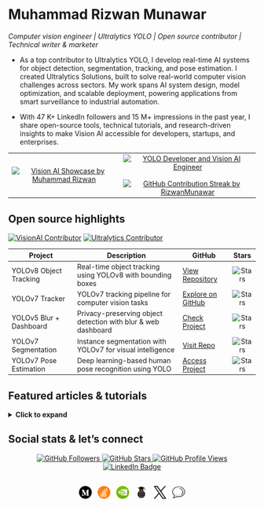 # Muhammad Rizwan Munawar

*Computer vision engineer | Ultralytics YOLO | Open source contributor | Technical writer & marketer*

- As a top contributor to Ultralytics YOLO, I develop real-time AI systems for object detection, segmentation, tracking, and pose estimation. I created Ultralytics Solutions, built to solve real-world computer vision challenges across sectors. My work spans AI system design, model optimization, and scalable deployment, powering applications from smart surveillance to industrial automation.

- With 47 K+ LinkedIn followers and 15 M+ impressions in the past year, I share open-source tools, technical tutorials, and research-driven insights to make Vision AI accessible for developers, startups, and enterprises.

<table width="100%" align="center">
  <tr>
    <td align="center" width="45%">
      <a href="https://visionusecases.com" target="_blank">
        <img src="https://media.giphy.com/media/jBOOXxSJfG8kqMxT11/giphy.gif" width="280" height="200" alt="Vision AI Showcase by Muhammad Rizwan" />
      </a>
    </td>
    <td align="center" width="55%">
      <a href="https://visionusecases.com" target="_blank">
        <img src="https://readme-typing-svg.herokuapp.com?font=Fira+Code&weight=500&size=24&duration=2500&pause=1000&color=111F68&vCenter=true&lines=Computer+vision+engineer;Open+source+contributor;Ultralytics+YOLO11;Always+learning;Technical+writer;Vision+language+models;Influencer;Community+builder;VisionAI+consultant;Technical+marketing" alt="YOLO Developer and Vision AI Engineer" />
      </a>
      <br><br>
      <a href="https://github.com/RizwanMunawar">
        <img src="https://streak-stats.demolab.com?user=RizwanMunawar&theme=transparent&hide_border=true" alt="GitHub Contribution Streak by RizwanMunawar" />
      </a>
    </td>
  </tr>
</table>

## Open source highlights

[![VisionAI Contributor](https://img.shields.io/badge/VisionAI-Contributor-green?style=for-the-badge)](https://visionusecases.com)
[![Ultralytics Contributor](https://img.shields.io/badge/Top_Contributor-Ultralytics-blue?style=for-the-badge)](https://github.com/ultralytics/ultralytics/graphs/contributors)

| Project | Description | GitHub | Stars |
|--------|-------------|--------|:-----:|
| YOLOv8 Object Tracking | Real-time object tracking using YOLOv8 with bounding boxes | [View Repository](https://github.com/RizwanMunawar/yolov8-object-tracking) | ![Stars](https://img.shields.io/github/stars/RizwanMunawar/yolov8-object-tracking?style=social) |
| YOLOv7 Tracker | YOLOv7 tracking pipeline for computer vision tasks | [Explore on GitHub](https://github.com/RizwanMunawar/yolov7-object-tracking) | ![Stars](https://img.shields.io/github/stars/RizwanMunawar/yolov7-object-tracking?style=social) |
| YOLOv5 Blur + Dashboard | Privacy-preserving object detection with blur & web dashboard | [Check Project](https://github.com/RizwanMunawar/yolov5-object-tracking) | ![Stars](https://img.shields.io/github/stars/RizwanMunawar/yolov5-object-tracking?style=social) |
| YOLOv7 Segmentation | Instance segmentation with YOLOv7 for visual intelligence | [Visit Repo](https://github.com/RizwanMunawar/yolov7-segmentation) | ![Stars](https://img.shields.io/github/stars/RizwanMunawar/yolov7-segmentation?style=social) |
| YOLOv7 Pose Estimation | Deep learning-based human pose recognition using YOLO | [Access Project](https://github.com/RizwanMunawar/yolov7-pose-estimation) | ![Stars](https://img.shields.io/github/stars/RizwanMunawar/yolov7-pose-estimation?style=social) |

## Featured articles & tutorials
<details>
  <summary><b>Click to expand</b></summary>
  
| Title | Link | Date |
|-------|------|------|
| YOLO11 Object Detection & Segmentation | [Read on Medium](https://muhammadrizwanmunawar.medium.com/ultralytics-yolo11-object-detection-and-instance-segmentation-88ef0239a811) | ![Date](https://img.shields.io/badge/Published-2024--10--27-yellow) |
| YOLO11 Real-Time Tracking in TrackZone | [Read](https://medium.com/p/c0fdda4c5720) | ![Date](https://img.shields.io/badge/Published-2024--12--22-purple) |
| Smart Parking with YOLO11 | [Read](https://muhammadrizwanmunawar.medium.com/parking-management-using-ultralytics-yolo11-fba4c6bc62bc) | ![Date](https://img.shields.io/badge/Published-2024--11--10-orange) |
| Workout Monitoring using YOLO11 | [Read](https://muhammadrizwanmunawar.medium.com/how-to-monitor-your-workouts-using-ultralytics-yolo11-375d8e8bb250) | ![Date](https://img.shields.io/badge/Published-2024--11--19-magenta) |
| Monetizing Vision AI Projects | [Read](https://muhammadrizwanmunawar.medium.com/my-️computer-vision-hobby-projects-that-yielded-earnings-7923c9b9eead) | ![Date](https://img.shields.io/badge/Published-2023--09--10-navy) |
| Top Resources to Learn CV in 2023 | [Read](https://muhammadrizwanmunawar.medium.com/best-resources-to-learn-computer-vision-311352ed0833) | ![Date](https://img.shields.io/badge/Published-2023--06--30-cyan) |
| Roadmap for Vision AI Careers | [Read](https://medium.com/augmented-startups/roadmap-for-computer-vision-engineer-45167b94518c) | ![Date](https://img.shields.io/badge/Published-2022--08--07-lightyellow) |

#### Research & community contributions

| Title | Link | Date |
|-------|------|------|
| 📦 Pallet Racking Inspections (MDPI) | [Read Paper](https://www.mdpi.com/1424-8220/22/18/6927) | ![Date](https://img.shields.io/badge/Published-2022--09--13-aqua) |
| 🔬 Diabetic Retinopathy – Exudate Detection (IEEE) | [Read Paper](https://ieeexplore.ieee.org/document/9885192) | ![Date](https://img.shields.io/badge/Published-2022--09--12-gray) |
| 🌾 Rice Leaf Defect Detection (MDPI) | [Read Paper](https://www.mdpi.com/2304-8158/11/23/3914) | ![Date](https://img.shields.io/badge/Published-2022--12--04-citron) |
| 📊 Comparative Study of YOLO Models | [Read Study](https://aircconline.com/csit/papers/vol12/csit121602.pdf) | ![Date](https://img.shields.io/badge/Published-2022--09--24-gray) |
| 💊 Explainable AI for Drug Sensitivity (IEEE) | [Read Paper](https://ieeexplore.ieee.org/document/9922931) | ![Date](https://img.shields.io/badge/Published-2022--09--23-green) |
| 🧭 Training YOLOv8 on Custom Data | [Read Guide](https://medium.com/augmented-startups/train-yolov8-on-custom-data-6d28cd348262) | ![Date](https://img.shields.io/badge/Published-2022--09--23-dodgerblue) |
| 💡 Speed Up Annotation Process | [Read Tutorial](https://muhammadrizwanmunawar.medium.com/speed-up-data-labeling-process-88e798c91353) | ![Date](https://img.shields.io/badge/Published-2022--10--16-magenta) |
| 🎤 Becoming a CV Engineer – Ultralytics Blog | [Read Feature](https://www.ultralytics.com/blog/becoming-a-computer-vision-engineer) | ![Date](https://img.shields.io/badge/Published-2022--11--15-pink) |
</details>

## Social stats & let’s connect

<div align="center">
  <a href="https://github.com/RizwanMunawar" target="_blank">
    <img src="https://img.shields.io/github/followers/RizwanMunawar?label=GitHub+Followers&style=flat-square&logo=github" alt="GitHub Followers" />
  </a>
  <a href="https://github.com/RizwanMunawar?tab=repositories" target="_blank">
    <img src="https://img.shields.io/github/stars/RizwanMunawar?label=Stars&style=flat-square&logo=github" alt="GitHub Stars" />
  </a>
  <a href="https://github.com/RizwanMunawar" target="_blank">
    <img src="https://komarev.com/ghpvc/?username=RizwanMunawar&label=Views&color=blueviolet&style=flat-square" alt="GitHub Profile Views" />
  </a>
  <a href="https://www.linkedin.com/in/muhammadrizwanmunawar" target="_blank">
    <img src="https://img.shields.io/badge/LinkedIn-47K_Followers_13M%2B_Impressions-%230A66C2?style=flat-square&logo=linkedin&logoColor=white" alt="LinkedIn Badge" />
  </a>
</div>
<br>
<p align="center">
  <a href="https://medium.com/@muhammadrizwanmunawar"><img src="assets/medium.png" width="26" alt="Medium" /></a>&nbsp;&nbsp;
  <a href="https://stackoverflow.com/users/13109683/muhammad-rizwan-munawar"><img src="assets/stackoverflow.png" width="26" alt="Stack Overflow" /></a>&nbsp;&nbsp;
  <a href="https://forums.developer.nvidia.com/u/muhammadrizwanmunawar"><img src="assets/nvidia.png" width="26" alt="NVIDIA Developer Forum" /></a>&nbsp;&nbsp;
  <a href="https://scholar.google.com/citations?user=r3hkNdoAAAAJ"><img src="assets/google scholar.png" width="26" alt="Google Scholar" /></a>&nbsp;&nbsp;
  <a href="https://x.com/muhammdrizwanmr"><img src="assets/X.png" width="26" alt="X/Twitter" /></a>&nbsp;&nbsp;
  <a href="https://community.ultralytics.com/u/muhammadrizwanm"><img src="assets/discord.png" width="26" alt="Ultralytics Community" /></a>
</p>
